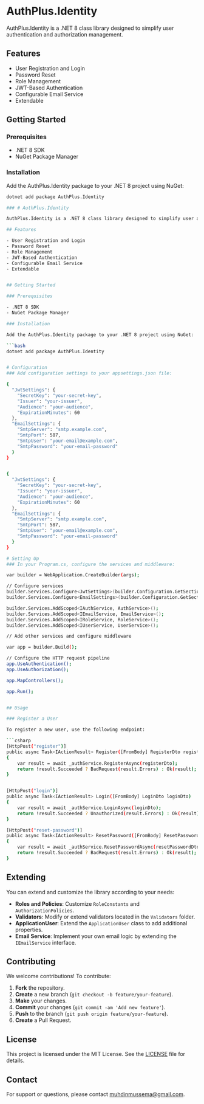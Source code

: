 ﻿# AuthPlus.Identity

AuthPlus.Identity is a .NET 8 class library designed to simplify user authentication and authorization management.

## Features

- User Registration and Login
- Password Reset
- Role Management
- JWT-Based Authentication
- Configurable Email Service
- Extendable

## Getting Started

### Prerequisites

- .NET 8 SDK
- NuGet Package Manager

### Installation

Add the AuthPlus.Identity package to your .NET 8 project using NuGet:

````bash
dotnet add package AuthPlus.Identity

### # AuthPlus.Identity

AuthPlus.Identity is a .NET 8 class library designed to simplify user authentication and authorization management.

## Features

- User Registration and Login
- Password Reset
- Role Management
- JWT-Based Authentication
- Configurable Email Service
- Extendable


## Getting Started

### Prerequisites

- .NET 8 SDK
- NuGet Package Manager

### Installation

Add the AuthPlus.Identity package to your .NET 8 project using NuGet:

```bash
dotnet add package AuthPlus.Identity


# Configuration
### Add configuration settings to your appsettings.json file:

{
  "JwtSettings": {
    "SecretKey": "your-secret-key",
    "Issuer": "your-issuer",
    "Audience": "your-audience",
    "ExpirationMinutes": 60
  },
  "EmailSettings": {
    "SmtpServer": "smtp.example.com",
    "SmtpPort": 587,
    "SmtpUser": "your-email@example.com",
    "SmtpPassword": "your-email-password"
  }
}


{
  "JwtSettings": {
    "SecretKey": "your-secret-key",
    "Issuer": "your-issuer",
    "Audience": "your-audience",
    "ExpirationMinutes": 60
  },
  "EmailSettings": {
    "SmtpServer": "smtp.example.com",
    "SmtpPort": 587,
    "SmtpUser": "your-email@example.com",
    "SmtpPassword": "your-email-password"
  }
}

# Setting Up
### In your Program.cs, configure the services and middleware:

var builder = WebApplication.CreateBuilder(args);

// Configure services
builder.Services.Configure<JwtSettings>(builder.Configuration.GetSection("JwtSettings"));
builder.Services.Configure<EmailSettings>(builder.Configuration.GetSection("EmailSettings"));

builder.Services.AddScoped<IAuthService, AuthService>();
builder.Services.AddScoped<IEmailService, EmailService>();
builder.Services.AddScoped<IRoleService, RoleService>();
builder.Services.AddScoped<IUserService, UserService>();

// Add other services and configure middleware

var app = builder.Build();

// Configure the HTTP request pipeline
app.UseAuthentication();
app.UseAuthorization();

app.MapControllers();

app.Run();


## Usage

### Register a User

To register a new user, use the following endpoint:

```csharp
[HttpPost("register")]
public async Task<IActionResult> Register([FromBody] RegisterDto registerDto)
{
    var result = await _authService.RegisterAsync(registerDto);
    return !result.Succeeded ? BadRequest(result.Errors) : Ok(result);
}


[HttpPost("login")]
public async Task<IActionResult> Login([FromBody] LoginDto loginDto)
{
    var result = await _authService.LoginAsync(loginDto);
    return !result.Succeeded ? Unauthorized(result.Errors) : Ok(result);
}

[HttpPost("reset-password")]
public async Task<IActionResult> ResetPassword([FromBody] ResetPasswordDto resetPasswordDto)
{
    var result = await _authService.ResetPasswordAsync(resetPasswordDto);
    return !result.Succeeded ? BadRequest(result.Errors) : Ok(result);
}

````

## Extending

You can extend and customize the library according to your needs:

- **Roles and Policies**: Customize `RoleConstants` and `AuthorizationPolicies`.
- **Validators**: Modify or extend validators located in the `Validators` folder.
- **ApplicationUser**: Extend the `ApplicationUser` class to add additional properties.
- **Email Service**: Implement your own email logic by extending the `IEmailService` interface.

## Contributing

We welcome contributions! To contribute:

1. **Fork** the repository.
2. **Create** a new branch (`git checkout -b feature/your-feature`).
3. **Make** your changes.
4. **Commit** your changes (`git commit -am 'Add new feature'`).
5. **Push** to the branch (`git push origin feature/your-feature`).
6. **Create** a Pull Request.

## License

This project is licensed under the MIT License. See the [LICENSE](LICENSE) file for details.

## Contact

For support or questions, please contact [muhdinmussema@gmail.com](mailto:muhdinmussema@gmail.com).
